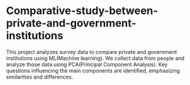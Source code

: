 # Comparative-study-between-private-and-government-institutions

This project analyzes survey data to compare private and government institutions using ML(Machine learning). We collect data from people and analyze those data using PCA(Principal Component Analysis). Key questions influencing the main components are identified, emphasizing similarities and differences.
